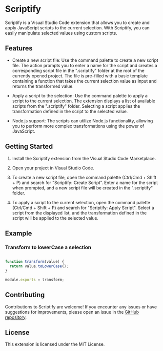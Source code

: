 # Scriptify

Scriptify is a Visual Studio Code extension that allows you to create and apply JavaScript scripts to the current selection. With Scriptify, you can easily manipulate selected values using custom scripts.

## Features

- Create a new script file: Use the command palette to create a new script file. The action prompts you to enter a name for the script and creates a corresponding script file in the ".scriptify" folder at the root of the currently opened project. The file is pre-filled with a basic template containing a function that takes the current selection value as input and returns the transformed value.

- Apply a script to the selection: Use the command palette to apply a script to the current selection. The extension displays a list of available scripts from the ".scriptify" folder. Selecting a script applies the transformation defined in the script to the selected value.

- Node.js support: The scripts can utilize Node.js functionality, allowing you to perform more complex transformations using the power of JavaScript.

## Getting Started

1. Install the Scriptify extension from the Visual Studio Code Marketplace.

2. Open your project in Visual Studio Code.

3. To create a new script file, open the command palette (Ctrl/Cmd + Shift + P) and search for "Scriptify: Create Script". Enter a name for the script when prompted, and a new script file will be created in the ".scriptify" folder.

4. To apply a script to the current selection, open the command palette (Ctrl/Cmd + Shift + P) and search for "Scriptify: Apply Script". Select a script from the displayed list, and the transformation defined in the script will be applied to the selected value.

## Example

### Transform to lowerCase a selection
```js

function transform(value) {
  return value.toLowerCase();
}

module.exports = transform;

```

## Contributing

Contributions to Scriptify are welcome! If you encounter any issues or have suggestions for improvements, please open an issue in the [GitHub repository](https://github.com/imike57/scriptify/issues).

## License

This extension is licensed under the MIT License.

